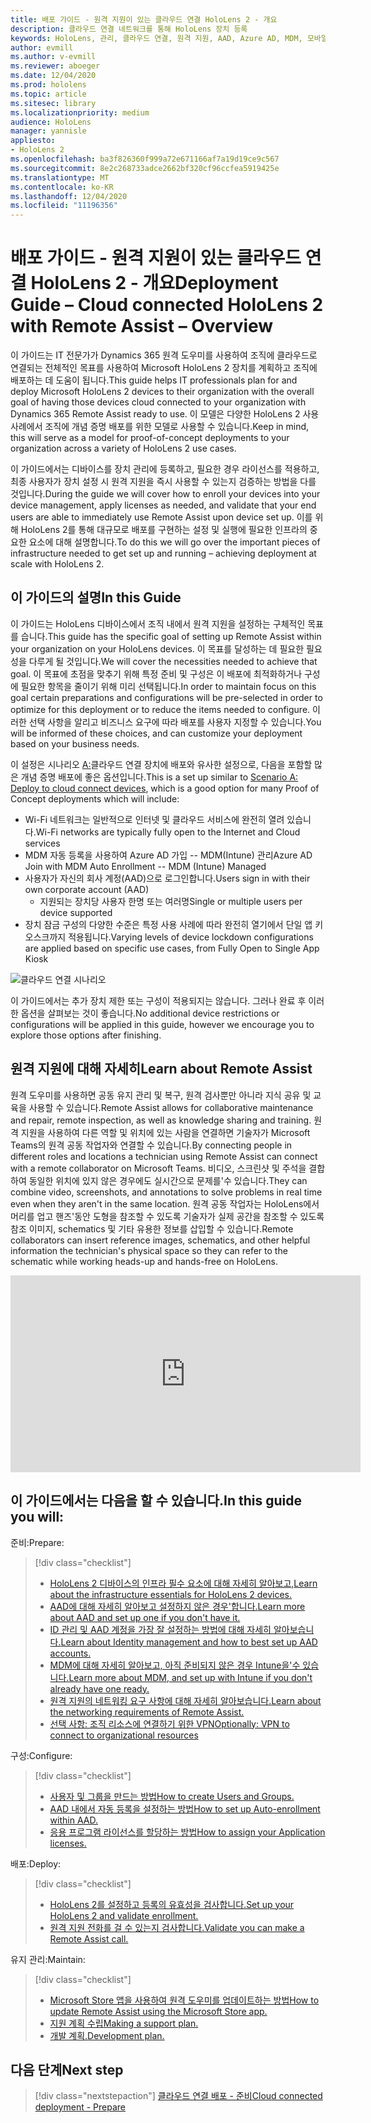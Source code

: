 ```yaml
---
title: 배포 가이드 - 원격 지원이 있는 클라우드 연결 HoloLens 2 - 개요
description: 클라우드 연결 네트워크를 통해 HoloLens 장치 등록
keywords: HoloLens, 관리, 클라우드 연결, 원격 지원, AAD, Azure AD, MDM, 모바일 장치 관리
author: evmill
ms.author: v-evmill
ms.reviewer: aboeger
ms.date: 12/04/2020
ms.prod: hololens
ms.topic: article
ms.sitesec: library
ms.localizationpriority: medium
audience: HoloLens
manager: yannisle
appliesto:
- HoloLens 2
ms.openlocfilehash: ba3f826360f999a72e671166af7a19d19ce9c567
ms.sourcegitcommit: 8e2c268733adce2662bf320cf96ccfea5919425e
ms.translationtype: MT
ms.contentlocale: ko-KR
ms.lasthandoff: 12/04/2020
ms.locfileid: "11196356"
---
```

# <span data-ttu-id="33400-104">배포 가이드 - 원격 지원이 있는 클라우드 연결 HoloLens 2 - 개요</span><span class="sxs-lookup"><span data-stu-id="33400-104">Deployment Guide – Cloud connected HoloLens 2 with Remote Assist – Overview</span></span>

<span data-ttu-id="33400-105">이 가이드는 IT 전문가가 Dynamics 365 원격 도우미를 사용하여 조직에 클라우드로 연결되는 전체적인 목표를 사용하여 Microsoft HoloLens 2 장치를 계획하고 조직에 배포하는 데 도움이 됩니다.</span><span class="sxs-lookup"><span data-stu-id="33400-105">This guide helps IT professionals plan for and deploy Microsoft HoloLens 2 devices to their organization with the overall goal of having those devices cloud connected to your organization with Dynamics 365 Remote Assist ready to use.</span></span> <span data-ttu-id="33400-106">이 모델은 다양한 HoloLens 2 사용 사례에서 조직에 개념 증명 배포를 위한 모델로 사용할 수 있습니다.</span><span class="sxs-lookup"><span data-stu-id="33400-106">Keep in mind, this will serve as a model for proof-of-concept deployments to your organization across a variety of HoloLens 2 use cases.</span></span>

<span data-ttu-id="33400-107">이 가이드에서는 디바이스를 장치 관리에 등록하고, 필요한 경우 라이선스를 적용하고, 최종 사용자가 장치 설정 시 원격 지원을 즉시 사용할 수 있는지 검증하는 방법을 다를 것입니다.</span><span class="sxs-lookup"><span data-stu-id="33400-107">During the guide we will cover how to enroll your devices into your device management, apply licenses as needed, and validate that your end users are able to immediately use Remote Assist upon device set up.</span></span> <span data-ttu-id="33400-108">이를 위해 HoloLens 2를 통해 대규모로 배포를 구현하는 설정 및 실행에 필요한 인프라의 중요한 요소에 대해 설명합니다.</span><span class="sxs-lookup"><span data-stu-id="33400-108">To do this we will go over the important pieces of infrastructure needed to get set up and running – achieving deployment at scale with HoloLens 2.</span></span>

## <span data-ttu-id="33400-109">이 가이드의 설명</span><span class="sxs-lookup"><span data-stu-id="33400-109">In this Guide</span></span>

<span data-ttu-id="33400-110">이 가이드는 HoloLens 디바이스에서 조직 내에서 원격 지원을 설정하는 구체적인 목표를 습니다.</span><span class="sxs-lookup"><span data-stu-id="33400-110">This guide has the specific goal of setting up Remote Assist within your organization on your HoloLens devices.</span></span> <span data-ttu-id="33400-111">이 목표를 달성하는 데 필요한 필요성을 다루게 될 것입니다.</span><span class="sxs-lookup"><span data-stu-id="33400-111">We will cover the necessities needed to achieve that goal.</span></span> <span data-ttu-id="33400-112">이 목표에 초점을 맞추기 위해 특정 준비 및 구성은 이 배포에 최적화하거나 구성에 필요한 항목을 줄이기 위해 미리 선택됩니다.</span><span class="sxs-lookup"><span data-stu-id="33400-112">In order to maintain focus on this goal certain preparations and configurations will be pre-selected in order to optimize for this deployment or to reduce the items needed to configure.</span></span> <span data-ttu-id="33400-113">이러한 선택 사항을 알리고 비즈니스 요구에 따라 배포를 사용자 지정할 수 있습니다.</span><span class="sxs-lookup"><span data-stu-id="33400-113">You will be informed of these choices, and can customize your deployment based on your business needs.</span></span>

<span data-ttu-id="33400-114">이 설정은 시나리오 [A:](https://docs.microsoft.com/hololens/common-scenarios#scenario-a)클라우드 연결 장치에 배포와 유사한 설정으로, 다음을 포함할 많은 개념 증명 배포에 좋은 옵션입니다.</span><span class="sxs-lookup"><span data-stu-id="33400-114">This is a set up similar to [Scenario A: Deploy to cloud connect devices](https://docs.microsoft.com/hololens/common-scenarios#scenario-a), which is a good option for many Proof of Concept deployments which will include:</span></span>

- <span data-ttu-id="33400-115">Wi-Fi 네트워크는 일반적으로 인터넷 및 클라우드 서비스에 완전히 열려 있습니다.</span><span class="sxs-lookup"><span data-stu-id="33400-115">Wi-Fi networks are typically fully open to the Internet and Cloud services</span></span>
- <span data-ttu-id="33400-116">MDM 자동 등록을 사용하여 Azure AD 가입 -- MDM(Intune) 관리</span><span class="sxs-lookup"><span data-stu-id="33400-116">Azure AD Join with MDM Auto Enrollment -- MDM (Intune) Managed</span></span>
- <span data-ttu-id="33400-117">사용자가 자신의 회사 계정(AAD)으로 로그인합니다.</span><span class="sxs-lookup"><span data-stu-id="33400-117">Users sign in with their own corporate account (AAD)</span></span>
  - <span data-ttu-id="33400-118">지원되는 장치당 사용자 한명 또는 여러명</span><span class="sxs-lookup"><span data-stu-id="33400-118">Single or multiple users per device supported</span></span>
- <span data-ttu-id="33400-119">장치 잠금 구성의 다양한 수준은 특정 사용 사례에 따라 완전히 열기에서 단일 앱 키오스크까지 적용됩니다.</span><span class="sxs-lookup"><span data-stu-id="33400-119">Varying levels of device lockdown configurations are applied based on specific use cases, from Fully Open to Single App Kiosk</span></span>

![클라우드 연결 시나리오](./images/cloud-connected-deployment-chart.png)

<span data-ttu-id="33400-121">이 가이드에서는 추가 장치 제한 또는 구성이 적용되지는 않습니다. 그러나 완료 후 이러한 옵션을 살펴보는 것이 좋습니다.</span><span class="sxs-lookup"><span data-stu-id="33400-121">No additional device restrictions or configurations will be applied in this guide, however we encourage you to explore those options after finishing.</span></span>

## <span data-ttu-id="33400-122">원격 지원에 대해 자세히</span><span class="sxs-lookup"><span data-stu-id="33400-122">Learn about Remote Assist</span></span>

<span data-ttu-id="33400-123">원격 도우미를 사용하면 공동 유지 관리 및 복구, 원격 검사뿐만 아니라 지식 공유 및 교육을 사용할 수 있습니다.</span><span class="sxs-lookup"><span data-stu-id="33400-123">Remote Assist allows for collaborative maintenance and repair, remote inspection, as well as knowledge sharing and training.</span></span> <span data-ttu-id="33400-124">원격 지원을 사용하여 다른 역할 및 위치에 있는 사람을 연결하면 기술자가 Microsoft Teams의 원격 공동 작업자와 연결할 수 있습니다.</span><span class="sxs-lookup"><span data-stu-id="33400-124">By connecting people in different roles and locations a technician using Remote Assist can connect with a remote collaborator on Microsoft Teams.</span></span> <span data-ttu-id="33400-125">비디오, 스크린샷 및 주석을 결합하여 동일한 위치에 있지 않은 경우에도 실시간으로 문제를&#39;수 있습니다.</span><span class="sxs-lookup"><span data-stu-id="33400-125">They can combine video, screenshots, and annotations to solve problems in real time even when they aren&#39;t in the same location.</span></span> <span data-ttu-id="33400-126">원격 공동 작업자는 HoloLens에서 머리를 업고 핸즈&#39;동안 도형을 참조할 수 있도록 기술자가 실제 공간을 참조할 수 있도록 참조 이미지, schematics 및 기타 유용한 정보를 삽입할 수 있습니다.</span><span class="sxs-lookup"><span data-stu-id="33400-126">Remote collaborators can insert reference images, schematics, and other helpful information the technician&#39;s physical space so they can refer to the schematic while working heads-up and hands-free on HoloLens.</span></span>

<iframe width="560" height="315" src="https://www.youtube.com/embed/d3YT8j0yYl0" frameborder="0" allow="accelerometer; autoplay; clipboard-write; encrypted-media; gyroscope; picture-in-picture" allowfullscreen></iframe>

## <span data-ttu-id="33400-127">이 가이드에서는 다음을 할 수 있습니다.</span><span class="sxs-lookup"><span data-stu-id="33400-127">In this guide you will:</span></span>

<span data-ttu-id="33400-128">준비:</span><span class="sxs-lookup"><span data-stu-id="33400-128">Prepare:</span></span>

> [!div class="checklist"]
> - [<span data-ttu-id="33400-129">HoloLens 2 디바이스의 인프라 필수 요소에 대해 자세히 알아보고,</span><span class="sxs-lookup"><span data-stu-id="33400-129">Learn about the infrastructure essentials for HoloLens 2 devices.</span></span>](hololens2-cloud-connected-prepare.md#infrastructure-essentials)
> - [<span data-ttu-id="33400-130">AAD에 대해 자세히 알아보고 설정하지 않은 경우&#39;합니다.</span><span class="sxs-lookup"><span data-stu-id="33400-130">Learn more about AAD and set up one if you don&#39;t have it.</span></span>](hololens2-cloud-connected-prepare.md#azure-active-directory)
> - [<span data-ttu-id="33400-131">ID 관리 및 AAD 계정을 가장 잘 설정하는 방법에 대해 자세히 알아보습니다.</span><span class="sxs-lookup"><span data-stu-id="33400-131">Learn about Identity management and how to best set up AAD accounts.</span></span>](hololens2-cloud-connected-prepare.md#identity-management)
> - [<span data-ttu-id="33400-132">MDM에 대해 자세히 알아보고, 아직 준비되지 않은 경우 Intune을&#39;수 있습니다.</span><span class="sxs-lookup"><span data-stu-id="33400-132">Learn more about MDM, and set up with Intune if you don&#39;t already have one ready.</span></span>](hololens2-cloud-connected-prepare.md#mobile-device-management)
> - [<span data-ttu-id="33400-133">원격 지원의 네트워킹 요구 사항에 대해 자세히 알아보습니다.</span><span class="sxs-lookup"><span data-stu-id="33400-133">Learn about the networking requirements of Remote Assist.</span></span>](hololens2-cloud-connected-prepare.md#network)
> - [<span data-ttu-id="33400-134">선택 사항: 조직 리소스에 연결하기 위한 VPN</span><span class="sxs-lookup"><span data-stu-id="33400-134">Optionally: VPN to connect to organizational resources</span></span>](/hololens2-cloud-connected-prepare.md#optional-connect-your-hololens-to-vpn)

<span data-ttu-id="33400-135">구성:</span><span class="sxs-lookup"><span data-stu-id="33400-135">Configure:</span></span>

> [!div class="checklist"]
> - [<span data-ttu-id="33400-136">사용자 및 그룹을 만드는 방법</span><span class="sxs-lookup"><span data-stu-id="33400-136">How to create Users and Groups.</span></span>](hololens2-cloud-connected-configure.md#azure-users-and-groups)
> - [<span data-ttu-id="33400-137">AAD 내에서 자동 등록을 설정하는 방법</span><span class="sxs-lookup"><span data-stu-id="33400-137">How to set up Auto-enrollment within AAD.</span></span>](hololens2-cloud-connected-configure.md#auto-enrollment-on-hololens-2)
> - [<span data-ttu-id="33400-138">응용 프로그램 라이선스를 할당하는 방법</span><span class="sxs-lookup"><span data-stu-id="33400-138">How to assign your Application licenses.</span></span>](hololens2-cloud-connected-configure.md#application-licenses)

<span data-ttu-id="33400-139">배포:</span><span class="sxs-lookup"><span data-stu-id="33400-139">Deploy:</span></span>

> [!div class="checklist"]
> - [<span data-ttu-id="33400-140">HoloLens 2를 설정하고 등록의 유효성을 검사합니다.</span><span class="sxs-lookup"><span data-stu-id="33400-140">Set up your HoloLens 2 and validate enrollment.</span></span>](hololens2-cloud-connected-deploy.md#enrollment-validation)
> - [<span data-ttu-id="33400-141">원격 지원 전화를 걸 수 있는지 검사합니다.</span><span class="sxs-lookup"><span data-stu-id="33400-141">Validate you can make a Remote Assist call.</span></span>](hololens2-cloud-connected-deploy.md#remote-assist-call-validation)

<span data-ttu-id="33400-142">유지 관리:</span><span class="sxs-lookup"><span data-stu-id="33400-142">Maintain:</span></span>

> [!div class="checklist"]
> - [<span data-ttu-id="33400-143">Microsoft Store 앱을 사용하여 원격 도우미를 업데이트하는 방법</span><span class="sxs-lookup"><span data-stu-id="33400-143">How to update Remote Assist using the Microsoft Store app.</span></span>](hololens2-cloud-connected-maintain.md#updates)
> - [<span data-ttu-id="33400-144">지원 계획 수립</span><span class="sxs-lookup"><span data-stu-id="33400-144">Making a support plan.</span></span>](hololens2-cloud-connected-maintain.md#support-plan)
> - [<span data-ttu-id="33400-145">개발 계획.</span><span class="sxs-lookup"><span data-stu-id="33400-145">Development plan.</span></span>](hololens2-cloud-connected-maintain.md#development-plan)

## <span data-ttu-id="33400-146">다음 단계</span><span class="sxs-lookup"><span data-stu-id="33400-146">Next step</span></span>

> [!div class="nextstepaction"]
> [<span data-ttu-id="33400-147">클라우드 연결 배포 - 준비</span><span class="sxs-lookup"><span data-stu-id="33400-147">Cloud connected deployment - Prepare</span></span>](hololens2-cloud-connected-prepare.md)


